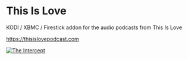 This Is Love
=============================

KODI / XBMC / Firestick addon for the audio podcasts from This Is Love

https://thisislovepodcast.com

<a href="https://www.theintercept.com"><img src="https://thisislovepodcast.com/wp-content/themes/love-theme/assets/images/ThisIsLove_SocialShare_1.png" alt="The Intercept">

